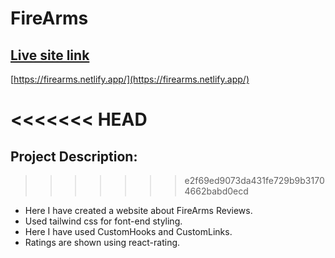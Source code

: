 # FireArms
## [Live site link](https://firearms.netlify.app/)
[https://firearms.netlify.app/](https://firearms.netlify.app/)

<<<<<<< HEAD
=======
## Project Description:
>>>>>>> e2f69ed9073da431fe729b9b31704662babd0ecd
* Here I have created a website about FireArms Reviews.
* Used tailwind css for font-end styling.
* Here I have used CustomHooks and CustomLinks.
* Ratings are shown using react-rating.

